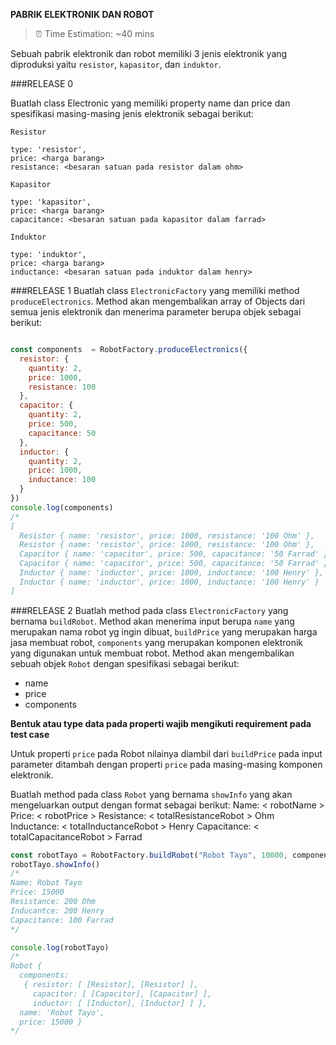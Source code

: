**PABRIK ELEKTRONIK DAN ROBOT**
> ⏰ Time Estimation: ~40 mins

Sebuah pabrik elektronik dan robot memiliki 3 jenis elektronik yang diproduksi yaitu `resistor`, `kapasitor`, dan `induktor`. 

###RELEASE 0 

Buatlah class Electronic yang memiliki property name dan price dan spesifikasi masing-masing jenis elektronik sebagai berikut:
  ```
  Resistor

  type: 'resistor',
  price: <harga barang>
  resistance: <besaran satuan pada resistor dalam ohm>

  Kapasitor

  type: 'kapasitor',
  price: <harga barang>
  capacitance: <besaran satuan pada kapasitor dalam farrad>

  Induktor

  type: 'induktor',
  price: <harga barang>
  inductance: <besaran satuan pada induktor dalam henry>
  ```

###RELEASE 1
Buatlah class `ElectronicFactory` yang memiliki method `produceElectronics`. Method akan mengembalikan array of Objects dari semua jenis elektronik dan menerima parameter berupa objek sebagai berikut: 
```javascript

const components  = RobotFactory.produceElectronics({
  resistor: {
    quantity: 2,
    price: 1000,
    resistance: 100
  },
  capacitor: {
    quantity: 2,
    price: 500,
    capacitance: 50
  },
  inductor: {
    quantity: 2,
    price: 1000,
    inductance: 100
  }
})
console.log(components)
/*
[ 
  Resistor { name: 'resistor', price: 1000, resistance: '100 Ohm' },
  Resistor { name: 'resistor', price: 1000, resistance: '100 Ohm' },
  Capacitor { name: 'capacitor', price: 500, capacitance: '50 Farrad' },
  Capacitor { name: 'capacitor', price: 500, capacitance: '50 Farrad' },
  Inductor { name: 'inductor', price: 1000, inductance: '100 Henry' },
  Inductor { name: 'inductor', price: 1000, inductance: '100 Henry' } 
]
```

###RELEASE 2
Buatlah method pada class `ElectronicFactory` yang bernama `buildRobot`. Method akan menerima input berupa  `name` yang merupakan nama robot yg ingin dibuat, `buildPrice` yang merupakan harga jasa membuat robot, `components` yang merupakan komponen elektronik yang digunakan untuk membuat robot. Method akan mengembalikan sebuah objek `Robot` dengan spesifikasi sebagai berikut:
- name
- price
- components

**Bentuk atau type data pada properti wajib mengikuti requirement pada test case**

Untuk properti `price` pada Robot nilainya diambil dari `buildPrice` pada input parameter ditambah dengan properti `price` pada masing-masing komponen elektronik.

Buatlah method pada class `Robot` yang bernama `showInfo` yang akan mengeluarkan output dengan format sebagai berikut:
Name: < robotName >
Price: < robotPrice >
Resistance: < totalResistanceRobot > Ohm
Inductance: < totalInductanceRobot > Henry
Capacitance: < totalCapacitanceRobot > Farrad

```javascript
const robotTayo = RobotFactory.buildRobot("Robot Tayo", 10000, components) 
robotTayo.showInfo()
/*
Name: Robot Tayo
Price: 15000
Resistance: 200 Ohm
Inducantce: 200 Henry
Capacitance: 100 Farrad
*/

console.log(robotTayo)
/*
Robot {
  components:
   { resistor: [ [Resistor], [Resistor] ],
     capacitor: [ [Capacitor], [Capacitor] ],
     inductor: [ [Inductor], [Inductor] ] },
  name: 'Robot Tayo',
  price: 15000 }
*/
```

